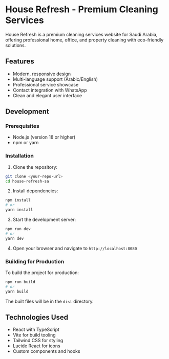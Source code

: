 # House Refresh - Premium Cleaning Services

House Refresh is a premium cleaning services website for Saudi Arabia, offering professional home, office, and property cleaning with eco-friendly solutions.

## Features

- Modern, responsive design
- Multi-language support (Arabic/English)
- Professional service showcase
- Contact integration with WhatsApp
- Clean and elegant user interface

## Development

### Prerequisites

- Node.js (version 18 or higher)
- npm or yarn

### Installation

1. Clone the repository:
```bash
git clone <your-repo-url>
cd house-refresh-sa
```

2. Install dependencies:
```bash
npm install
# or
yarn install
```

3. Start the development server:
```bash
npm run dev
# or
yarn dev
```

4. Open your browser and navigate to `http://localhost:8080`

### Building for Production

To build the project for production:

```bash
npm run build
# or
yarn build
```

The built files will be in the `dist` directory.

## Technologies Used

- React with TypeScript
- Vite for build tooling
- Tailwind CSS for styling
- Lucide React for icons
- Custom components and hooks